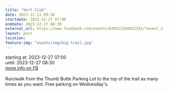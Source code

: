 ```yaml
---
title: "Vert Club"
date: 2023-12-11 09:36
startdate: 2023-12-27 07:00
enddate: 2023-12-27 08:30
external_url: https://www.facebook.com/events/649323204022352/?event_time_id=649324600688879
layout: post
location: 
feature-img: "assets/img/big-trail.jpg"
---
```


starting at: 2023-12-27 07:00<br>until: 2023-12-27 08:30<br><a href="https://www.facebook.com/events/649323204022352/?event_time_id=649324600688879">more info on FB</a><br><br>Run/walk from the Thumb Butte Parking Lot to the top of the trail as many times as you want.  Free parking on Wednesday's.<br>
  <br>
  
